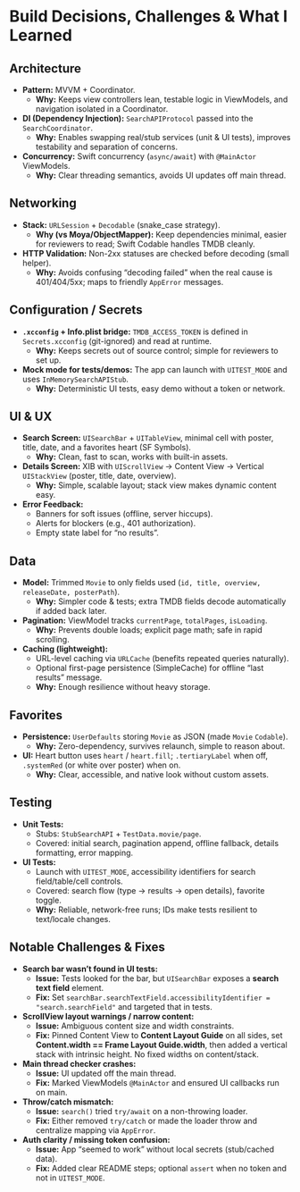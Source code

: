# Build Decisions, Challenges & What I Learned

## Architecture
- **Pattern:** MVVM + Coordinator.  
  - **Why:** Keeps view controllers lean, testable logic in ViewModels, and navigation isolated in a Coordinator.
- **DI (Dependency Injection):** `SearchAPIProtocol` passed into the `SearchCoordinator`.  
  - **Why:** Enables swapping real/stub services (unit & UI tests), improves testability and separation of concerns.
- **Concurrency:** Swift concurrency (`async/await`) with `@MainActor` ViewModels.  
  - **Why:** Clear threading semantics, avoids UI updates off main thread.

## Networking
- **Stack:** `URLSession` + `Decodable` (snake_case strategy).  
  - **Why (vs Moya/ObjectMapper):** Keep dependencies minimal, easier for reviewers to read; Swift Codable handles TMDB cleanly.
- **HTTP Validation:** Non-2xx statuses are checked before decoding (small helper).  
  - **Why:** Avoids confusing “decoding failed” when the real cause is 401/404/5xx; maps to friendly `AppError` messages.

## Configuration / Secrets
- **`.xcconfig` + Info.plist bridge:** `TMDB_ACCESS_TOKEN` is defined in `Secrets.xcconfig` (git-ignored) and read at runtime.  
  - **Why:** Keeps secrets out of source control; simple for reviewers to set up.
- **Mock mode for tests/demos:** The app can launch with `UITEST_MODE` and uses `InMemorySearchAPIStub`.  
  - **Why:** Deterministic UI tests, easy demo without a token or network.

## UI & UX
- **Search Screen:** `UISearchBar` + `UITableView`, minimal cell with poster, title, date, and a favorites heart (SF Symbols).  
  - **Why:** Clean, fast to scan, works with built-in assets.
- **Details Screen:** XIB with `UIScrollView` → Content View → Vertical `UIStackView` (poster, title, date, overview).  
  - **Why:** Simple, scalable layout; stack view makes dynamic content easy.  
- **Error Feedback:** 
  - Banners for soft issues (offline, server hiccups).  
  - Alerts for blockers (e.g., 401 authorization).  
  - Empty state label for “no results”.

## Data
- **Model:** Trimmed `Movie` to only fields used (`id, title, overview, releaseDate, posterPath`).  
  - **Why:** Simpler code & tests; extra TMDB fields decode automatically if added back later.
- **Pagination:** ViewModel tracks `currentPage`, `totalPages`, `isLoading`.  
  - **Why:** Prevents double loads; explicit page math; safe in rapid scrolling.
- **Caching (lightweight):** 
  - URL-level caching via `URLCache` (benefits repeated queries naturally).  
  - Optional first-page persistence (SimpleCache) for offline “last results” message.  
  - **Why:** Enough resilience without heavy storage.

## Favorites
- **Persistence:** `UserDefaults` storing `Movie` as JSON (made `Movie` `Codable`).  
  - **Why:** Zero-dependency, survives relaunch, simple to reason about.
- **UI:** Heart button uses `heart` / `heart.fill`; `.tertiaryLabel` when off, `.systemRed` (or white over poster) when on.  
  - **Why:** Clear, accessible, and native look without custom assets.

## Testing
- **Unit Tests:** 
  - Stubs: `StubSearchAPI` + `TestData.movie/page`.  
  - Covered: initial search, pagination append, offline fallback, details formatting, error mapping.
- **UI Tests:** 
  - Launch with `UITEST_MODE`, accessibility identifiers for search field/table/cell controls.  
  - Covered: search flow (type → results → open details), favorite toggle.  
  - **Why:** Reliable, network-free runs; IDs make tests resilient to text/locale changes.

## Notable Challenges & Fixes
- **Search bar wasn’t found in UI tests:**  
  - **Issue:** Tests looked for the bar, but `UISearchBar` exposes a **search text field** element.  
  - **Fix:** Set `searchBar.searchTextField.accessibilityIdentifier = "search.searchField"` and targeted that in tests.
- **ScrollView layout warnings / narrow content:**  
  - **Issue:** Ambiguous content size and width constraints.  
  - **Fix:** Pinned Content View to **Content Layout Guide** on all sides, set **Content.width == Frame Layout Guide.width**, then added a vertical stack with intrinsic height. No fixed widths on content/stack.
- **Main thread checker crashes:**  
  - **Issue:** UI updated off the main thread.  
  - **Fix:** Marked ViewModels `@MainActor` and ensured UI callbacks run on main.
- **Throw/catch mismatch:**  
  - **Issue:** `search()` tried `try/await` on a non-throwing loader.  
  - **Fix:** Either removed `try/catch` or made the loader throw and centralize mapping via `AppError`.
- **Auth clarity / missing token confusion:**  
  - **Issue:** App “seemed to work” without local secrets (stub/cached data).  
  - **Fix:** Added clear README steps; optional `assert` when no token and not in `UITEST_MODE`.

